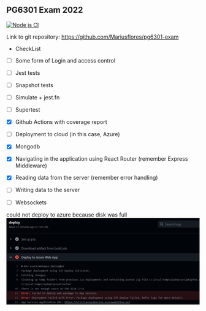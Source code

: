 ## PG6301 Exam 2022


[![Node js CI](https://github.com/Mariusflores/pg6301-exam/actions/workflows/master_kristianiacatering.yml/badge.svg)](https://github.com/Mariusflores/pg6301-exam/actions/workflows/master_kristianiacatering.yml)



Link to git repository: https://github.com/Mariusflores/pg6301-exam
 
 * CheckList
* [ ] Some form of Login and access control
* [ ] Jest tests
* [ ] Snapshot tests
* [ ] Simulate + jest.fn
* [ ] Supertest
* [x] Github Actions with coverage report
* [ ] Deployment to cloud (in this case, Azure)
* [x] Mongodb
* [x] Navigating in the application using React Router (remember Express Middleware)
* [x] Reading data from the server (remember error handling)
* [ ] Writing data to the server
* [ ] Websockets


could not deploy to azure because disk was full
![Database diagram](images/img.png)
